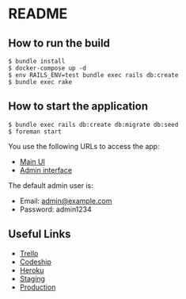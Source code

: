 # README

## How to run the build

    $ bundle install
    $ docker-compose up -d
    $ env RAILS_ENV=test bundle exec rails db:create
    $ bundle exec rake

## How to start the application

    $ bundle exec rails db:create db:migrate db:seed
    $ foreman start

You use the following URLs to access the app:
* [Main UI](http://localhost:5100)
* [Admin interface](http://localhost:5100/admin)

The default admin user is:
* Email: admin@example.com
* Password: admin1234

## Useful Links

* [Trello](https://trello.com/b/FALRjFUJ)
* [Codeship](https://app.codeship.com/projects/254734)
* [Heroku](https://dashboard.heroku.com/pipelines/6a1f8bcb-62f9-43ef-a170-b4db7333b998)
* [Staging](https://bbm-nightwatch-staging.herokuapp.com)
* [Production](https://etelmentes.hu)

